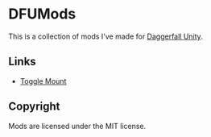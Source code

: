 # DFUMods 

This is a collection of mods I've made for [Daggerfall Unity](https://dfworkshop.net/).

## Links
- [Toggle Mount](https://forums.dfworkshop.net/viewtopic.php?f=14&t=2216)

## Copyright

Mods are licensed under the MIT license.
